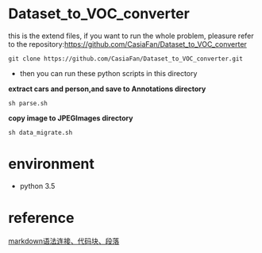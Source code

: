 # Dataset_to_VOC_converter
this is the extend files, if you want to run the whole problem, pleasure refer to the repository:https://github.com/CasiaFan/Dataset_to_VOC_converter

```
git clone https://github.com/CasiaFan/Dataset_to_VOC_converter.git
```

- then you can run these python scripts in this directory

 **extract cars and person,and save to Annotations directory**
```
sh parse.sh
```

 **copy image to JPEGImages directory**
```
sh data_migrate.sh
```

# environment
- python 3.5


# reference 
[markdown语法连接、代码块、段落](https://www.jianshu.com/p/9ab34d075bba)